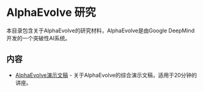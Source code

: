 # AlphaEvolve 研究

本目录包含关于AlphaEvolve的研究材料，AlphaEvolve是由Google DeepMind开发的一个突破性AI系统。

## 内容

- [AlphaEvolve演示文稿](./alphaevolve_presentation.md) - 关于AlphaEvolve的综合演示文稿，适用于20分钟的讲座。